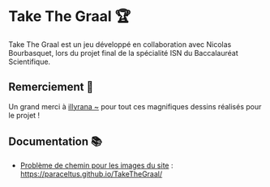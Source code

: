 # Take The Graal 🏆
Take The Graal est un jeu développé en collaboration avec Nicolas Bourbasquet, lors du projet final de la spécialité ISN du Baccalauréat Scientifique.

## Remerciement 👏
Un grand merci à [illyrana ~](https://www.instagram.com/lyra_tiare/) pour tout ces magnifiques dessins réalisés pour le projet !

## Documentation 📚
-   [Problème de chemin pour les images du site](https://github.com/mkdocs/mkdocs/issues/1757) : https://paraceltus.github.io/TakeTheGraal/
